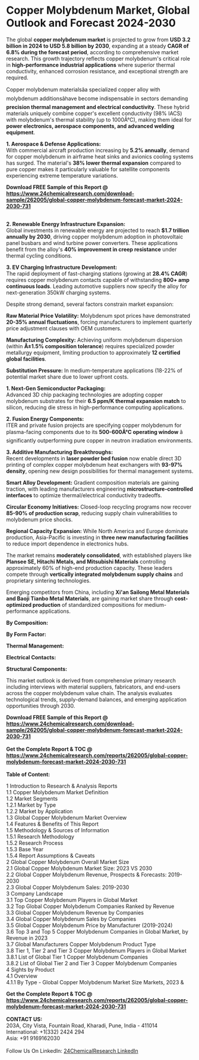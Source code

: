 <h1>Copper Molybdenum Market, Global Outlook and Forecast 2024-2030</h1><p>The global <strong>copper molybdenum market</strong> is projected to grow from <strong>USD 3.2 billion in 2024 to USD 5.8 billion by 2030</strong>, expanding at a steady <strong>CAGR of 6.8% during the forecast period</strong>, according to comprehensive market research. This growth trajectory reflects copper molybdenum's critical role in <strong>high-performance industrial applications</strong> where superior thermal conductivity, enhanced corrosion resistance, and exceptional strength are required.</p><p>Copper molybdenum materialsâa specialized copper alloy with molybdenum additionsâhave become indispensable in sectors demanding <strong>precision thermal management and electrical conductivity</strong>. These hybrid materials uniquely combine copper's excellent conductivity (98% IACS) with molybdenum's thermal stability (up to 1000Â°C), making them ideal for <strong>power electronics, aerospace components, and advanced welding equipment</strong>.</p><p><strong>1. Aerospace &amp; Defense Applications:</strong><br>
With commercial aircraft production increasing by <strong>5.2% annually</strong>, demand for copper molybdenum in airframe heat sinks and avionics cooling systems has surged. The material's <strong>38% lower thermal expansion</strong> compared to pure copper makes it particularly valuable for satellite components experiencing extreme temperature variations.</p><div><b>Download FREE Sample of this Report @ 
            <a href="https://www.24chemicalresearch.com/download-sample/262005/global-copper-molybdenum-forecast-market-2024-2030-731">
            https://www.24chemicalresearch.com/download-sample/262005/global-copper-molybdenum-forecast-market-2024-2030-731</a></b></div><br><p><strong>2. Renewable Energy Infrastructure Expansion:</strong><br>
Global investments in renewable energy are projected to reach <strong>$1.7 trillion annually by 2030</strong>, driving copper molybdenum adoption in photovoltaic panel busbars and wind turbine power converters. These applications benefit from the alloy's <strong>40% improvement in creep resistance</strong> under thermal cycling conditions.</p><p><strong>3. EV Charging Infrastructure Development:</strong><br>
The rapid deployment of fast-charging stations (growing at <strong>28.4% CAGR</strong>) requires copper molybdenum contacts capable of withstanding <strong>800+ amp continuous loads</strong>. Leading automotive suppliers now specify the alloy for next-generation 350kW charging systems.</p><p>Despite strong demand, several factors constrain market expansion:</p><p><strong>Raw Material Price Volatility:</strong> Molybdenum spot prices have demonstrated <strong>20-35% annual fluctuations</strong>, forcing manufacturers to implement quarterly price adjustment clauses with OEM customers.</p><p><strong>Manufacturing Complexity:</strong> Achieving uniform molybdenum dispersion (within <strong>Â±1.5% composition tolerance</strong>) requires specialized powder metallurgy equipment, limiting production to approximately <strong>12 certified global facilities</strong>.</p><p><strong>Substitution Pressure:</strong> In medium-temperature applications (18-22% of potential market share due to lower upfront costs.</p><p><strong>1. Next-Gen Semiconductor Packaging:</strong><br>
Advanced 3D chip packaging technologies are adopting copper molybdenum substrates for their <strong>6.5 ppm/K thermal expansion match</strong> to silicon, reducing die stress in high-performance computing applications.</p><p><strong>2. Fusion Energy Components:</strong><br>
ITER and private fusion projects are specifying copper molybdenum for plasma-facing components due to its <strong>500-600Â°C operating window</strong> â significantly outperforming pure copper in neutron irradiation environments.</p><p><strong>3. Additive Manufacturing Breakthroughs:</strong><br>
Recent developments in <strong>laser powder bed fusion</strong> now enable direct 3D printing of complex copper molybdenum heat exchangers with <strong>93-97% density</strong>, opening new design possibilities for thermal management systems.</p><p><strong>Smart Alloy Development:</strong> Gradient composition materials are gaining traction, with leading manufacturers engineering <strong>microstructure-controlled interfaces</strong> to optimize thermal/electrical conductivity tradeoffs.</p><p><strong>Circular Economy Initiatives:</strong> Closed-loop recycling programs now recover <strong>85-90% of production scrap</strong>, reducing supply chain vulnerabilities to molybdenum price shocks.</p><p><strong>Regional Capacity Expansion:</strong> While North America and Europe dominate production, Asia-Pacific is investing in <strong>three new manufacturing facilities</strong> to reduce import dependence in electronics hubs.</p><p>The market remains <strong>moderately consolidated</strong>, with established players like <strong>Plansee SE, Hitachi Metals, and Mitsubishi Materials</strong> controlling approximately 60% of high-end production capacity. These leaders compete through <strong>vertically integrated molybdenum supply chains</strong> and proprietary sintering technologies.</p><p>Emerging competitors from China, including <strong>Xi'an Sailong Metal Materials and Baoji Tianbo Metal Materials</strong>, are gaining market share through <strong>cost-optimized production</strong> of standardized compositions for medium-performance applications.</p><p><strong>By Composition:</strong></p><p><strong>By Form Factor:</strong></p><p><strong>Thermal Management:</strong></p><p><strong>Electrical Contacts:</strong></p><p><strong>Structural Components:</strong></p><p>This market outlook is derived from comprehensive primary research including interviews with material suppliers, fabricators, and end-users across the copper molybdenum value chain. The analysis evaluates technological trends, supply-demand balances, and emerging application opportunities through 2030.</p><div><b>Download FREE Sample of this Report @ 
            <a href="https://www.24chemicalresearch.com/download-sample/262005/global-copper-molybdenum-forecast-market-2024-2030-731">
            https://www.24chemicalresearch.com/download-sample/262005/global-copper-molybdenum-forecast-market-2024-2030-731</a></b></div><br><div><b>Get the Complete Report & TOC @ 
            <a href="https://www.24chemicalresearch.com/reports/262005/global-copper-molybdenum-forecast-market-2024-2030-731">
            https://www.24chemicalresearch.com/reports/262005/global-copper-molybdenum-forecast-market-2024-2030-731</a></b></div><br>
            <b>Table of Content:</b><p>1 Introduction to Research & Analysis Reports<br />
    1.1 Copper Molybdenum Market Definition<br />
    1.2 Market Segments<br />
        1.2.1 Market by Type<br />
        1.2.2 Market by Application<br />
    1.3 Global Copper Molybdenum Market Overview<br />
    1.4 Features & Benefits of This Report<br />
    1.5 Methodology & Sources of Information<br />
        1.5.1 Research Methodology<br />
        1.5.2 Research Process<br />
        1.5.3 Base Year<br />
        1.5.4 Report Assumptions & Caveats<br />
2 Global Copper Molybdenum Overall Market Size<br />
    2.1 Global Copper Molybdenum Market Size: 2023 VS 2030<br />
    2.2 Global Copper Molybdenum Revenue, Prospects & Forecasts: 2019-2030<br />
    2.3 Global Copper Molybdenum Sales: 2019-2030<br />
3 Company Landscape<br />
    3.1 Top Copper Molybdenum Players in Global Market<br />
    3.2 Top Global Copper Molybdenum Companies Ranked by Revenue<br />
    3.3 Global Copper Molybdenum Revenue by Companies<br />
    3.4 Global Copper Molybdenum Sales by Companies<br />
    3.5 Global Copper Molybdenum Price by Manufacturer (2019-2024)<br />
    3.6 Top 3 and Top 5 Copper Molybdenum Companies in Global Market, by Revenue in 2023<br />
    3.7 Global Manufacturers Copper Molybdenum Product Type<br />
    3.8 Tier 1, Tier 2 and Tier 3 Copper Molybdenum Players in Global Market<br />
        3.8.1 List of Global Tier 1 Copper Molybdenum Companies<br />
        3.8.2 List of Global Tier 2 and Tier 3 Copper Molybdenum Companies<br />
4 Sights by Product<br />
    4.1 Overview<br />
        4.1.1 By Type - Global Copper Molybdenum Market Size Markets, 2023 &</p><div><b>Get the Complete Report & TOC @ 
            <a href="https://www.24chemicalresearch.com/reports/262005/global-copper-molybdenum-forecast-market-2024-2030-731">
            https://www.24chemicalresearch.com/reports/262005/global-copper-molybdenum-forecast-market-2024-2030-731</a></b></div><br><b>CONTACT US:</b><br>
            203A, City Vista, Fountain Road, Kharadi, Pune, India - 411014<br>
            International: +1(332) 2424 294<br>
            Asia: +91 9169162030 <br><br>
            Follow Us On LinkedIn: <a href="https://www.linkedin.com/company/24chemicalresearch/">24ChemicalResearch LinkedIn</a>